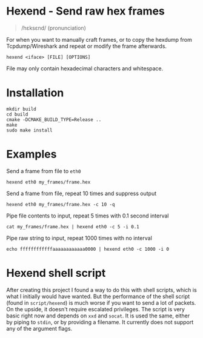 <!---
SPDX-License-Identifier: GPL-2.0-only
SPDX-FileCopyrightText: 2022 Casper Andersson <casper.casan@gmail.com>
-->

# Hexend - Send raw hex frames
> /hɛksɛnd/ (pronunciation)

For when you want to manually craft frames, or to copy the hexdump from
Tcpdump/Wireshark and repeat or modify the frame afterwards.

```
hexend <iface> [FILE] [OPTIONS]
```
File may only contain hexadecimal characters and whitespace.

# Installation
```
mkdir build
cd build
cmake -DCMAKE_BUILD_TYPE=Release ..
make
sudo make install
```

# Examples
Send a frame from file to `eth0`
```
hexend eth0 my_frames/frame.hex
```

Send a frame from file, repeat 10 times and suppress output
```
hexend eth0 my_frames/frame.hex -c 10 -q
```

Pipe file contents to input, repeat 5 times with 0.1 second interval
```
cat my_frames/frame.hex | hexend eth0 -c 5 -i 0.1
```

Pipe raw string to input, repeat 1000 times with no interval
```
echo ffffffffffffaaaaaaaaaaaa0000 | hexend eth0 -c 1000 -i 0
```

# Hexend shell script
After creating this project I found a way to do this with shell scripts, which is what I initially would have wanted. But the performance of the shell script (found in `script/hexend`) is much worse if you want to send a lot of packets. On the upside, it doesn't require escalated privileges. The script is very basic right now and depends on `xxd` and `socat`. It is used the same, either by piping to `stdin`, or by providing a filename. It currently does not support any of the argument flags.

